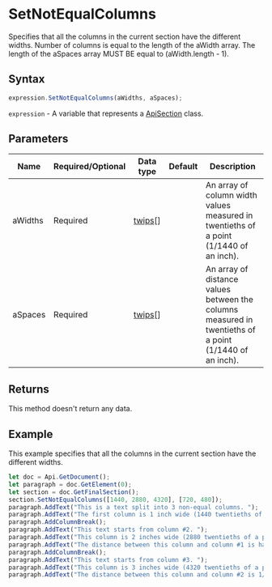 # SetNotEqualColumns

Specifies that all the columns in the current section have the different widths. Number of columns is equal 
to the length of the aWidth array. The length of the aSpaces array MUST BE equal to (aWidth.length - 1).

## Syntax

```javascript
expression.SetNotEqualColumns(aWidths, aSpaces);
```

`expression` - A variable that represents a [ApiSection](../ApiSection.md) class.

## Parameters

| **Name** | **Required/Optional** | **Data type** | **Default** | **Description** |
| ------------- | ------------- | ------------- | ------------- | ------------- |
| aWidths | Required | [twips](../../Enumeration/twips.md)[] |  | An array of column width values measured in twentieths of a point (1/1440 of an inch). |
| aSpaces | Required | [twips](../../Enumeration/twips.md)[] |  | An array of distance values between the columns measured in twentieths of a point (1/1440 of an inch). |

## Returns

This method doesn't return any data.

## Example

This example specifies that all the columns in the current section have the different widths.

```javascript editor-docx
let doc = Api.GetDocument();
let paragraph = doc.GetElement(0);
let section = doc.GetFinalSection();
section.SetNotEqualColumns([1440, 2880, 4320], [720, 480]);
paragraph.AddText("This is a text split into 3 non-equal columns. ");
paragraph.AddText("The first column is 1 inch wide (1440 twentieths of a point).");
paragraph.AddColumnBreak();
paragraph.AddText("This text starts from column #2. ");
paragraph.AddText("This column is 2 inches wide (2880 twentieths of a point). ");
paragraph.AddText("The distance between this column and column #1 is half an inch (720 twentieths of a point).");
paragraph.AddColumnBreak();
paragraph.AddText("This text starts from column #3. ");
paragraph.AddText("This column is 3 inches wide (4320 twentieths of a point). ");
paragraph.AddText("The distance between this column and column #2 is 1/3 of an inch (480 twentieths of a point).");
```
